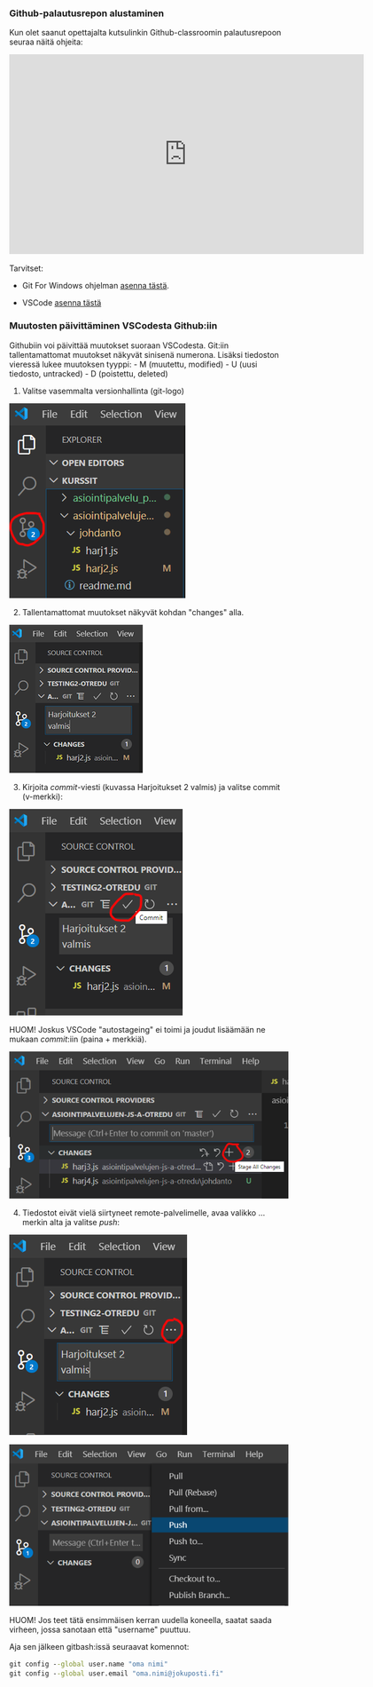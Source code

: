 ### Github-palautusrepon alustaminen

Kun olet saanut opettajalta kutsulinkin Github-classroomin palautusrepoon seuraa näitä ohjeita:

<iframe width="640" height="360" src="https://web.microsoftstream.com/embed/video/30512e6a-29b0-48c0-81f4-af466c202513?autoplay=false&amp;showinfo=true" allowfullscreen style="border:none;"></iframe>

Tarvitset:

- Git For Windows ohjelman [asenna tästä](https://gitforwindows.org/).

- VSCode [asenna tästä](https://code.visualstudio.com/)

### Muutosten päivittäminen VSCodesta Github:iin

Githubiin voi päivittää muutokset suoraan VSCodesta. Git:iin tallentamattomat muutokset näkyvät sinisenä numerona. Lisäksi tiedoston vieressä lukee muutoksen tyyppi:
    - M (muutettu, modified)
    - U (uusi tiedosto, untracked) - D (poistettu, deleted)

1. Valitse vasemmalta versionhallinta (git-logo)

![muutosten päivitys](./img/vscode_muutokset1.PNG)

2. Tallentamattomat muutokset näkyvät kohdan "changes" alla.

![muutosten päivitys](./img/vscode_muutokset2b.PNG)

3. Kirjoita *commit*-viesti (kuvassa Harjoitukset 2 valmis) ja valitse commit (v-merkki):

![muutosten päivitys](./img/vscode_muutokset3.PNG)

HUOM! Joskus VSCode "autostageing" ei toimi ja joudut lisäämään ne mukaan *commit*:iin (paina + merkkiä).

![muutosten päivitys](./img/vscode_muutokset6.PNG)

4. Tiedostot eivät vielä siirtyneet remote-palvelimelle, avaa valikko ... merkin alta ja valitse *push*:

![muutosten päivitys](./img/vscode_muutokset4.PNG)

![muutosten päivitys](./img/vscode_muutokset5.PNG)

HUOM! Jos teet tätä ensimmäisen kerran uudella koneella, saatat saada virheen, jossa sanotaan että "username" puuttuu.

Aja sen jälkeen gitbash:issä seuraavat komennot:

```cmd
git config --global user.name "oma nimi"
git config --global user.email "oma.nimi@jokuposti.fi"
```